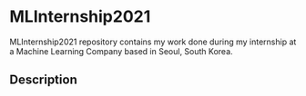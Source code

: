 # MLInternship2021

MLInternship2021 repository contains my work done during my internship at a Machine Learning Company based in Seoul, South Korea.

## Description


